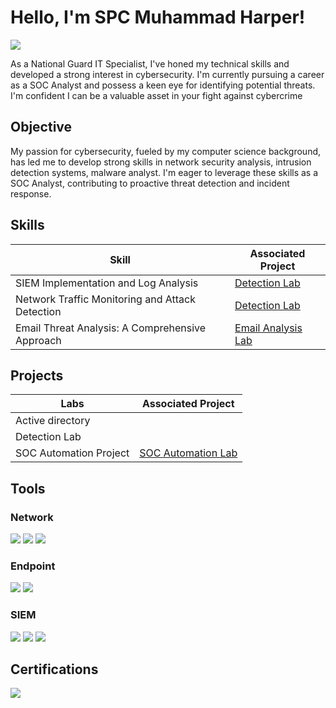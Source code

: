 # Hello, I'm SPC Muhammad Harper!
<a href="https://www.linkedin.com/in/muhammad-harper-56721a186/"><img src="https://img.shields.io/badge/-LinkedIn-0072b1?&style=for-the-badge&logo=linkedin&logoColor=white" /></a>



As a National Guard IT Specialist, I've honed my technical skills and developed a strong interest in cybersecurity. I'm currently pursuing a career as a SOC Analyst and possess a keen eye for identifying potential threats. I'm confident I can be a valuable asset in your fight against cybercrime


## Objective
My passion for cybersecurity, fueled by my computer science background, has led me to develop strong skills in network security analysis, intrusion detection systems, malware analyst. I'm eager to leverage these skills as a SOC Analyst, contributing to proactive threat detection and incident response.


## Skills

| Skill                                         | Associated Project         |
|-----------------------------------------------|----------------------------|
| SIEM Implementation and Log Analysis          | <a href="https://github.com/MastermindSec/Azure-Honeynet">Detection Lab</a>|
| Network Traffic Monitoring and Attack Detection | <a href="https://google.com">Detection Lab</a>|
| Email Threat Analysis: A Comprehensive Approach       | <a href="https://github.com/MastermindSec/mastermind/blob/main/Email%20analysis.md">Email Analysis Lab</a>|

## Projects
| Labs                                     | Associated Project         |
|-----------------------------------------------|----------------------------|
|  Active directory| 
|  Detection Lab|
|  SOC Automation Project |<a href="https://github.com/MastermindSec/mastermind/blob/main/Wazuh.md">SOC Automation  Lab</a>|


## Tools


### Network
<div>
    <img src="https://img.shields.io/badge/-Wireshark-1679A7?&style=for-the-badge&logo=Wireshark&logoColor=white" />
    <img src="https://img.shields.io/badge/-Suricata-EF3B2D?&style=for-the-badge&logo=Suricata&logoColor=white" />
    <img src="https://img.shields.io/badge/-Zeek-777BB4?&style=for-the-badge&logo=Zeek&logoColor=white" />
</div>

### Endpoint
<div>
    <img src="https://img.shields.io/badge/-Microsoft_Defender_for_Endpoint-00A4EF?&style=for-the-badge&logo=Microsoft&logoColor=white" />
    <img src="https://img.shields.io/badge/-Velociraptor-4B275F?&style=for-the-badge&logo=Velociraptor&logoColor=white" />
</div>

### SIEM
<div>
    <img src="https://img.shields.io/badge/-Microsoft_Sentinel-0078D4?&style=for-the-badge&logo=Microsoft&logoColor=white" />
    <img src="https://img.shields.io/badge/-Splunk-000000?&style=for-the-badge&logo=Splunk&logoColor=white" />
    <img src="https://img.shields.io/badge/-Elastic-005571?&style=for-the-badge&logo=Elastic&logoColor=white" />
</div>

## Certifications
<div>
<a href="https://www.credly.com/badges/15e8177a-2ce6-4893-b6a5-bf5d28bb7f26/linked_in_profile"><img src="https://img.shields.io/badge/-Security%2B-FF0000?&style=for-the-badge&logo=CompTIA&logoColor=white" />
</div>
